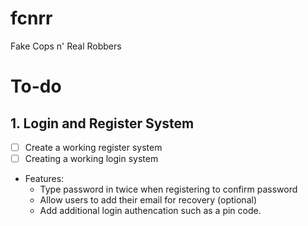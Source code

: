 # fcnrr
Fake Cops n' Real Robbers

# To-do


## 1. Login and Register System
-[ ] Create a working register system
- [ ] Creating a working login system
- Features:
  - Type password in twice when registering to confirm password
  - Allow users to add their email for recovery (optional)
  - Add additional login authencation such as a pin code.
